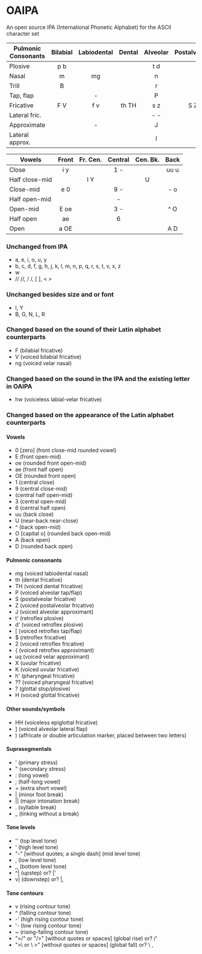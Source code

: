 # OAIPA
An open source IPA (International Phonetic Alphabet) for the ASCII character set

Pulmonic Consonants | Bilabial | Labiodental | Dental | Alveolar | Postalveolar | Retroflex | Palatal | Velar | Uvular | Pharyngeal | Glottal
--- | :---: | :---: | :---: | :---: | :---: | :---: | :---: | :---: | :---: | :---: | :---:
Plosive         | p b |     |       | t d |     | t' d' | c - | k g | q G |      | ?
Nasal           |   m |  mg |       |   n |     |     - |   - |  ng |   N |      |
Trill           |   B |     |       |   r |     |       |     |     |   R |      |
Tap, flap       |     |   - |       |   P |     |     [ |     |     |     |      |
Fricative       | F V | f v | th TH | s z | S Z | $   2 | - - | x - | X K | h' ??| h H
Lateral fric.   |     |     |       | - - |     |       |     |     |     |      |
Approximate     |     |   - |       |   J |     |     { |   j |   uq|     |      |
Lateral approx. |     |     |       |   l |     |     - |   - |   L |     |      |

Vowels | Front | Fr. Cen. | Central | Cen. Bk. | Back
--- | :---: | :---: | :---: | :---: | :---:
Close          | i y |     | 1 - |     | uu u
Half close-mid |     | I Y |     |   U |
Close-mid      | e 0 |     | 9 - |     | - o
Half open-mid  |     |     |  -  |     |
Open-mid       | E oe|     | 3 - |     | ^ O
Half open      | ae  |     | 6   |     |
Open           | a OE|     |     |     | A D

### Unchanged from IPA
- a, e, i, o, u, y
- b, c, d, f, g, h, j, k, l, m, n, p, q, r, s, t, v, x, z
- w
- //  //, /  /, [  ], <  >

### Unchanged besides size and or font
- I, Y
- B, G, N, L, R

### Changed based on the sound of their Latin alphabet counterparts
- F (bilabial fricative)
- V (voiced bilabial fricative)
- ng (voiced velar nasal)

### Changed based on the sound in the IPA and the existing letter in OAIPA
- hw (voiceless labial-velar fricative)

### Changed based on the appearance of the Latin alphabet counterparts
#### Vowels
- 0 [zero] (front close-mid rounded vowel)
- E (front open-mid)
- oe (rounded front open-mid)
- ae (front half open)
- OE (rounded front open)
- 1 (central close)
- 9 (central close-mid)
- (central half open-mid)
- 3 (central open-mid)
- 6 (central half open)
- uu (back close)
- U (near-back near-close)
- ^ (back open-mid)
- O [capital o] (rounded back open-mid)
- A (back open)
- D (rounded back open)
#### Pulmonic consonants
- mg (voiced labiodental nasal)
- th (dental fricative)
- TH (voiced dental fricative)
- P (voiced alveolar tap/flap)
- S (postalveolar fricative)
- Z (voiced postalveolar fricative)
- J (voiced alveolar approximant)
- t' (retroflex plosive)
- d' (voiced retroflex plosive)
- [ (voiced retroflex tap/flap)
- $ (retroflex fricative)
- 2 (voiced retroflex fricative)
- { (voiced retroflex approximant)
- uq (voiced velar approximant)
- X (uvular fricative)
- K (voiced uvular fricative)
- h' (pharyngeal fricative)
- ?? (voiced pharyngeal fricative)
- ? (glottal stop/plosive)
- H (voiced glottal fricative)
#### Other sounds/symbols
- HH (voiceless epiglottal fricative)
- ] (voiced alveolar lateral flap)
- ) (affricate or double articulation marker, placed between two letters)
#### Suprasegmentals
- ' (primary stress)
- " (secondary stress)
- : (long vowel)
- ; (half-long vowel)
- = (extra short vowel)
- | (minor foot break)
- || (major intonation break)
- . (syllable break)
- _ (linking without a break)
#### Tone levels
- '' (top level tone)
- ' (high level tone)
- "-" [without quotes; a single dash] (mid level tone)
- , (low level tone)
- ,, (bottom level tone)
- ^| (upstep) or? |'
- v| (downstep) or? |,
#### Tone contours
- v (rising contour tone)
- ^ (falling contour tone)
- -' (high rising contour tone)
- '- (low rising contour tone)
- ~ (rising-falling contour tone)
- ">/" or "/>" [without quotes or spaces] (global rise) or? /'
- ">\ or \ >" [without quotes or spaces] (global fall) or? \ ,
